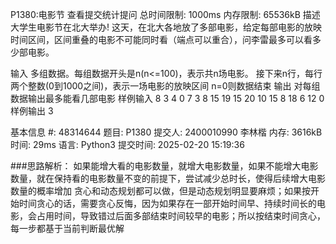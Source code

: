 P1380:电影节
查看提交统计提问
总时间限制: 1000ms 内存限制: 65536kB
描述
大学生电影节在北大举办! 这天，在北大各地放了多部电影，给定每部电影的放映时间区间，区间重叠的电影不可能同时看（端点可以重合），问李雷最多可以看多少部电影。

输入
多组数据。每组数据开头是n(n<=100)，表示共n场电影。
接下来n行，每行两个整数(0到1000之间)，表示一场电影的放映区间
n=0则数据结束
输出
对每组数据输出最多能看几部电影
样例输入
8
3 4
0 7 
3 8 
15 19
15 20
10 15
8 18 
6 12 
0
样例输出
3



基本信息
#:
48314644
题目:
P1380
提交人:
2400010990 李林楷
内存:
3616kB
时间:
29ms
语言:
Python3
提交时间:
2025-02-20 15:19:36


###思路解析：
如果能增大看的电影数量，就增大电影数量，如果不能增大电影数量，就在保持看的电影数量不变的前提下，尝试减少总时长，使得后续增大电影数量的概率增加
贪心和动态规划都可以做，但是动态规划明显要麻烦；如果按开始时间贪心的话，需要贪心反悔，因为如果存在一部开始时间早、持续时间长的电影，会占用时间，导致错过后面多部结束时间较早的电影；所以按结束时间贪心，每一步都基于当前判断最优解